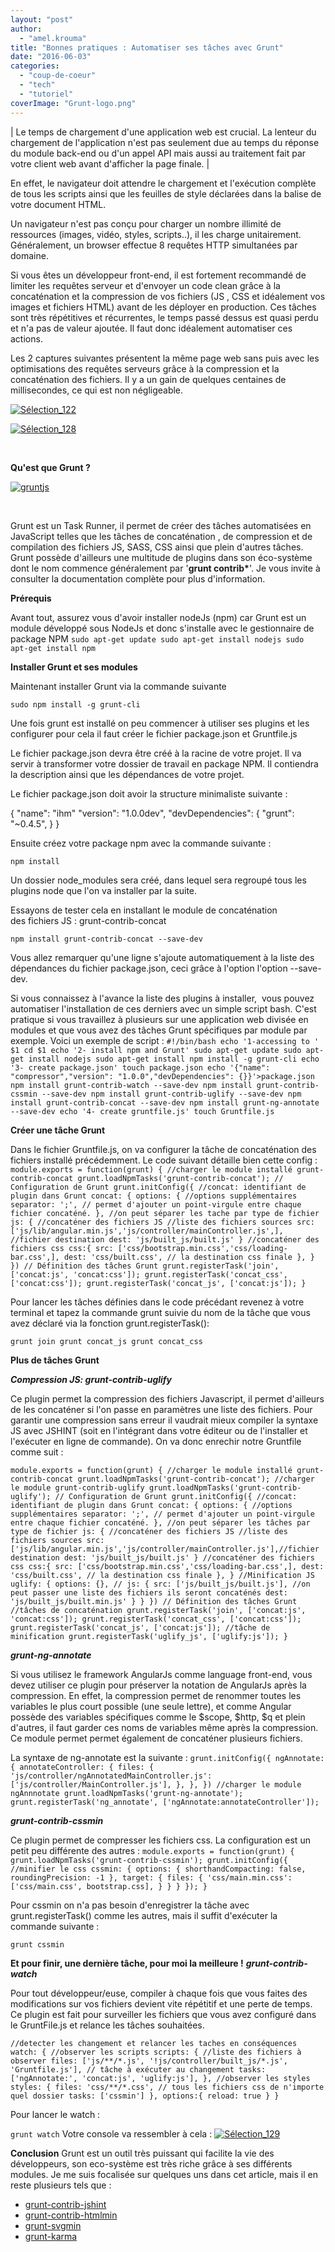 ```yaml
---
layout: "post"
author: 
  - "amel.krouma"
title: "Bonnes pratiques : Automatiser ses tâches avec Grunt"
date: "2016-06-03"
categories: 
  - "coup-de-coeur"
  - "tech"
  - "tutoriel"
coverImage: "Grunt-logo.png"
---
```


| Le temps de chargement d'une application web est crucial. La lenteur du chargement de l'application n'est pas seulement due au temps du réponse du module back-end ou d'un appel API mais aussi au traitement fait par votre client web avant d'afficher la page finale. |

En effet, le navigateur doit attendre le chargement et l'exécution complète de tous les scripts ainsi que les feuilles de style déclarées dans la balise <head> de votre document HTML.

Un navigateur n'est pas conçu pour charger un nombre illimité de ressources (images, vidéo, styles, scripts..), il les charge unitairement. Généralement, un browser effectue 8 requêtes HTTP simultanées par domaine.

Si vous êtes un développeur front-end, il est fortement recommandé de limiter les requêtes serveur et d'envoyer un code clean grâce à la concaténation et la compression de vos fichiers (JS , CSS et idéalement vos images et fichiers HTML) avant de les déployer en production. Ces tâches sont très répétitives et récurrentes, le temps passé dessus est quasi perdu et n'a pas de valeur ajoutée. Il faut donc idéalement automatiser ces actions.

Les 2 captures suivantes présentent la même page web sans puis avec les optimisations des requêtes serveurs grâce à la compression et la concaténation des fichiers. Il y a un gain de quelques centaines de millisecondes, ce qui est non négligeable.

[![Sélection_122](/assets/2016/06/2016-06-03-bonnes-pratiques-automatiser-tache-grunt/Sélection_122-300x145.png)](/assets/2016/06/2016-06-03-bonnes-pratiques-automatiser-tache-grunt/Sélection_122.png)

[![Sélection_128](/assets/2016/06/2016-06-03-bonnes-pratiques-automatiser-tache-grunt/Sélection_128-300x95.png)](/assets/2016/06/2016-06-03-bonnes-pratiques-automatiser-tache-grunt/Sélection_128.png)

 

**Qu'est que Grunt ?**

[![gruntjs](/assets/2016/06/2016-06-03-bonnes-pratiques-automatiser-tache-grunt/gruntjs-300x109.png)](/assets/2016/06/2016-06-03-bonnes-pratiques-automatiser-tache-grunt/gruntjs.png)

 

Grunt est un Task Runner, il permet de créer des tâches automatisées en JavaScript telles que les tâches de concaténation , de compression et de compilation des fichiers JS, SASS, CSS ainsi que plein d'autres tâches. Grunt possède d'ailleurs une multitude de plugins dans son éco-système dont le nom commence généralement par '**grunt contrib\***'. Je vous invite à consulter la documentation complète pour plus d'information.

**Prérequis**

Avant tout, assurez vous d'avoir installer nodeJs (npm) car Grunt est un module développé sous NodeJs et donc s'installe avec le gestionnaire de package NPM `sudo apt-get update sudo apt-get install nodejs sudo apt-get install npm`

**Installer Grunt et ses modules**

Maintenant installer Grunt via la commande suivante

`sudo npm install -g grunt-cli`

Une fois grunt est installé on peu commencer à utiliser ses plugins et les configurer pour cela il faut créer le fichier package.json et Gruntfile.js

Le fichier package.json devra être créé à la racine de votre projet. Il va servir à transformer votre dossier de travail en package NPM. Il contiendra la description ainsi que les dépendances de votre projet.

Le fichier package.json doit avoir la structure minimaliste suivante :

{
  "name": "ihm"
  "version": "1.0.0dev",
  "devDependencies": {
   "grunt": "~0.4.5",
  }
}

Ensuite créez votre package npm avec la commande suivante :

`npm install`

Un dossier node\_modules sera créé, dans lequel sera regroupé tous les plugins node que l'on va installer par la suite.

Essayons de tester cela en installant le module de concaténation des fichiers JS : grunt-contrib-concat

`npm install grunt-contrib-concat --save-dev`

Vous allez remarquer qu'une ligne s'ajoute automatiquement à la liste des dépendances du fichier package.json, ceci grâce à l'option l'option --save-dev.

Si vous connaissez à l'avance la liste des plugins à installer,  vous pouvez automatiser l'installation de ces derniers avec un simple script bash. C'est pratique si vous travaillez à plusieurs sur une application web divisée en modules et que vous avez des tâches Grunt spécifiques par module par exemple. Voici un exemple de script : `#!/bin/bash echo '1-accessing to ' $1 cd $1 echo '2- install npm and Grunt' sudo apt-get update sudo apt-get install nodejs sudo apt-get install npm install -g grunt-cli echo '3- create package.json' touch package.json echo '{"name": "compressor","version": "1.0.0","devDependencies": {}}'>package.json npm install grunt-contrib-watch --save-dev npm install grunt-contrib-cssmin --save-dev npm install grunt-contrib-uglify --save-dev npm install grunt-contrib-concat --save-dev npm install grunt-ng-annotate --save-dev echo '4- create gruntfile.js' touch Gruntfile.js`

**Créer une tâche Grunt**

Dans le fichier Gruntfile.js, on va configurer la tâche de concaténation des fichiers installé précédemment. Le code suivant détaille bien cette config : `module.exports = function(grunt) { //charger le module installé grunt-contrib-concat grunt.loadNpmTasks('grunt-contrib-concat'); // Configuration de Grunt grunt.initConfig({ //concat: identifiant de plugin dans Grunt concat: { options: { //options supplémentaires separator: ';', // permet d'ajouter un point-virgule entre chaque fichier concaténé. }, //on peut séparer les tache par type de fichier js: { //concaténer des fichiers JS //liste des fichiers sources src: ['js/lib/angular.min.js','js/controller/mainController.js',], //fichier destination dest: 'js/built_js/built.js' } //concaténer des fichiers css css:{ src: ['css/bootstrap.min.css','css/loading-bar.css',], dest: 'css/built.css', // la destination css finale }, } }) // Définition des tâches Grunt grunt.registerTask('join', ['concat:js', 'concat:css']); grunt.registerTask('concat_css', ['concat:css']); grunt.registerTask('concat_js', ['concat:js']); }`

Pour lancer les tâches définies dans le code précédant revenez à votre terminal et tapez la commande grunt suivie du nom de la tâche que vous avez déclaré via la fonction grunt.registerTask():

`grunt join grunt concat_js grunt concat_css`

**Plus de tâches Grunt**

_**Compression JS: grunt-contrib-uglify**_

Ce plugin permet la compression des fichiers Javascript, il permet d'ailleurs de les concaténer si l'on passe en paramètres une liste des fichiers. Pour garantir une compression sans erreur il vaudrait mieux compiler la syntaxe JS avec JSHINT (soit en l'intégrant dans votre éditeur ou de l'installer et l'exécuter en ligne de commande). On va donc enrechir notre Gruntfile comme suit :

`module.exports = function(grunt) { //charger le module installé grunt-contrib-concat grunt.loadNpmTasks('grunt-contrib-concat'); //charger le module grunt-contrib-uglify grunt.loadNpmTasks('grunt-contrib-uglify'); // Configuration de Grunt grunt.initConfig({ //concat: identifiant de plugin dans Grunt concat: { options: { //options supplémentaires separator: ';', // permet d'ajouter un point-virgule entre chaque fichier concaténé. }, //on peut séparer les tâches par type de fichier js: { //concaténer des fichiers JS //liste des fichiers sources src: ['js/lib/angular.min.js','js/controller/mainController.js'],//fichier destination dest: 'js/built_js/built.js' } //concaténer des fichiers css css:{ src: ['css/bootstrap.min.css','css/loading-bar.css',], dest: 'css/built.css', // la destination css finale }, } //Minification JS uglify: { options: {}, // js: { src: ['js/built_js/built.js'], //on peut passer une liste des fichiers ils seront concaténés dest: 'js/built_js/built.min.js' } } }) // Définition des tâches Grunt //tâches de concaténation grunt.registerTask('join', ['concat:js', 'concat:css']); grunt.registerTask('concat_css', ['concat:css']); grunt.registerTask('concat_js', ['concat:js']); //tâche de minification grunt.registerTask('uglify_js', ['uglify:js']); }`

_**grunt-ng-annotate**_

Si vous utilisez le framework AngularJs comme language front-end, vous devez utiliser ce plugin pour préserver la notation de AngularJs après la compression. En effet, la compression permet de renommer toutes les variables le plus court possible (une seule lettre), et comme Angular possède des variables spécifiques comme le $scope, $http, $q et plein d'autres, il faut garder ces noms de variables même après la compression. Ce module permet permet également de concaténer plusieurs fichiers.

La syntaxe de ng-annotate est la suivante : `grunt.initConfig({ ngAnnotate: { annotateController: { files: { 'js/controller/ngAnnotatedMainController.js':['js/controller/MainController.js'], }, }, }) //charger le module ngAnnnotate grunt.loadNpmTasks('grunt-ng-annotate'); grunt.registerTask('ng_annotate', ['ngAnnotate:annotateController']);`

_**grunt-contrib-cssmin**_

Ce plugin permet de compresser les fichiers css. La configuration est un petit peu différente des autres : `module.exports = function(grunt) { grunt.loadNpmTasks('grunt-contrib-cssmin'); grunt.initConfig({ //minifier le css cssmin: { options: { shorthandCompacting: false, roundingPrecision: -1 }, target: { files: { 'css/main.min.css': ['css/main.css', bootstrap.css], } } } }); }`

Pour cssmin on n'a pas besoin d'enregistrer la tâche avec grunt.registerTask() comme les autres, mais il suffit d'exécuter la commande suivante :

`grunt cssmin`

**Et pour finir, une dernière tâche, pour moi la meilleure !** **_grunt-contrib-watch_**

Pour tout développeur/euse, compiler à chaque fois que vous faites des modifications sur vos fichiers devient vite répétitif et une perte de temps. Ce plugin est fait pour surveiller les fichiers que vous avez configuré dans le GruntFile.js et relance les tâches souhaitées.

`//detecter les changement et relancer les taches en conséquences watch: { //observer les scripts scripts: { //liste des fichiers à observer files: ['js/**/*.js', '!js/controller/built_js/*.js', 'Gruntfile.js'], // tâche à exécuter au changement tasks: ['ngAnnotate:', 'concat:js', 'uglify:js'], }, //observer les styles styles: { files: 'css/**/*.css', // tous les fichiers css de n'importe quel dossier tasks: ['cssmin'] }, options:{ reload: true } }`

Pour lancer le watch :

`grunt watch` Votre console va ressembler à cela : [![Sélection_129](/assets/2016/06/2016-06-03-bonnes-pratiques-automatiser-tache-grunt/Sélection_129-300x171.png)](/assets/2016/06/2016-06-03-bonnes-pratiques-automatiser-tache-grunt/Sélection_129.png)

**Conclusion** Grunt est un outil très puissant qui facilite la vie des développeurs, son eco-système est très riche grâce à ses différents modules. Je me suis focalisée sur quelques uns dans cet article, mais il en reste plusieurs tels que :

- [grunt-contrib-jshint](https://github.com/gruntjs/grunt-contrib-jshint)
- [grunt-contrib-htmlmin](https://github.com/gruntjs/grunt-contrib-htmlmin)
- [grunt-svgmin](https://github.com/sindresorhus/grunt-svgmin)
- [grunt-karma](https://github.com/karma-runner/grunt-karma)

